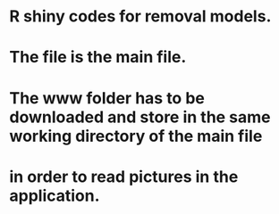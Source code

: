 # R shiny codes for removal models.

# The file is the main file.

# The www folder has to be downloaded and store in the same working directory of the main file 
# in order to read pictures in the application.
